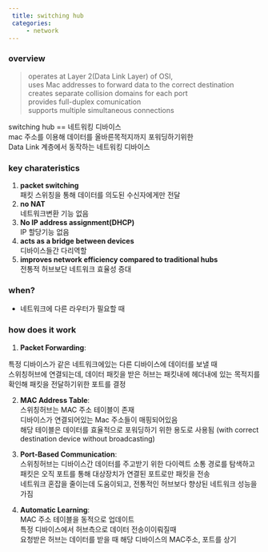 ```yaml
---
 title: switching hub
 categories:
     - network
---
```


### overview
> operates at Layer 2(Data Link Layer) of OSI,<br>
> uses Mac addresses to forward data to the correct destination<br>
> creates separate collision domains for each port<br>
> provides full-duplex comunication<br>
> supports multiple simultaneous connections<br>

switching hub == 네트워킹 디바이스<br>
mac 주소를 이용해 데이터를 올바른목적지까지 포워딩하기위한<br>
Data Link 계층에서 동작하는 네트워킹 디바이스<br>

### key charateristics
1. **packet switching**<br>
패킷 스위칭을 통해 데이터를 의도된 수신자에게만 전달<br>
2. **no NAT**<br>
네트워크변환 기능 없음<br>
3. **No IP address assignment(DHCP)**<br>
IP 할당기능 없음<br>
4. **acts as a bridge between devices**<br>
디바이스들간 다리역할<br>
5. **improves network efficiency compared to traditional hubs**<br>
전통적 허브보단 네트워크 효율성 증대<br>



### when?
<!-- - The device stops functioning as a router -->
<!-- - Loses its NAT capabilities -->
<!-- - Becomes a simple Layer 2 forwarding device -->
<!-- - Requires another router in the network for internet access -->
- 네트워크에 다른 라우터가 필요할 때


### how does it work
1. **Packet Forwarding**:<br>
<!-- When a device connected to the switching hub sends data to another device on the same network, -->
<!-- the switching hub receives the data packet. -->
<!-- The switching hub then examines the destination address in the packet header to determine which port to forward the packet to. -->
특정 디바이스가 같은 네트워크에있는 다른 디바이스에 데이터를 보낼 때<br>
스위칭허브에 연결되는데, 데이터 패킷을 받은 허브는 패킷내에 헤더내에 있는 목적지를 확인해 패킷을 전달하기위한 포트를 결정<br>

2. **MAC Address Table**:<br>
스위칭허브는 MAC 주소 테이블이 존재<br>
디바이스가 연결되어있는 Mac 주소들이 매핑되어있음<br>
해당 테이블은 데이터를 효율적으로 포워딩하기 위한 용도로 사용됨 (with correct destination device without broadcasting)<br>

3. **Port-Based Communication**:<br>
스위칭허브는 디바이스간 데이터를 주고받기 위한 다이렉트 소통 경로를 탐색하고<br>
패킷은 오직 포트를 통해 대상장치가 연결된 포트로만 패킷을 전송<br>
네트워크 혼잡을 줄이는데 도움이되고, 전통적인 허브보다 향상된 네트워크 성능을 가짐<br>

4. **Automatic Learning**:<br>
MAC 주소 테이블을 동적으로 업데이트<br>
특정 디바이스에서 허브측으로 데이터 전송이이뤄질때<br>
요청받은 허브는 데이터를 받을 때 해당 디바이스의 MAC주소, 포트를 상기<br>
<!-- The switching hub establishes a direct communication path between the source and destination devices by forwarding data -->
<!-- packets only to the port where the destination device is connected. -->
<!-- This helps reduce network congestion and improves network performance compared to a traditional hub -->
<!-- that broadcasts data packets to all devices. -->



<!-- 4. **Full-Duplex Communication**: -->
<!-- Switching hubs support full-duplex communication, allowing devices to send and receive data simultaneously.  -->
<!-- This enables faster data transfer speeds and improves network efficiency. -->

<!-- 4. **Automatic Learning**: -->
<!-- MAC 주소 테이블을 동적으로 업데이트 -->
<!-- 특정 디바이스에서 허브측으로 데이터 전송이이뤄질때 -->
<!-- 요청받은 허브는 데이터를 받을 때 해당 디바이스의 MAC주소, 포트를 상기 -->









